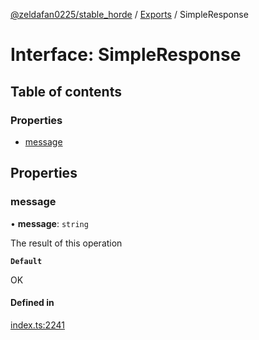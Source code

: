 [@zeldafan0225/stable_horde](../readme.md) / [Exports](../modules.md) / SimpleResponse

# Interface: SimpleResponse

## Table of contents

### Properties

- [message](SimpleResponse.md#message)

## Properties

### message

• **message**: `string`

The result of this operation

**`Default`**

OK

#### Defined in

[index.ts:2241](https://github.com/ZeldaFan0225/stable_horde/blob/b03d78a/index.ts#L2241)
